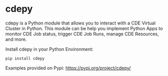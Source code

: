 # cdepy

cdepy is a Python module that allows you to interact with a CDE Virtual Cluster in Python. This module can be help you implement Python Apps to monitor CDE Job status, trigger CDE Job Runs, manage CDE Resources, and more.

Install cdepy in your Python Environment:

```
pip install cdepy
```

Examples provided on Pypi: https://pypi.org/project/cdepy/
